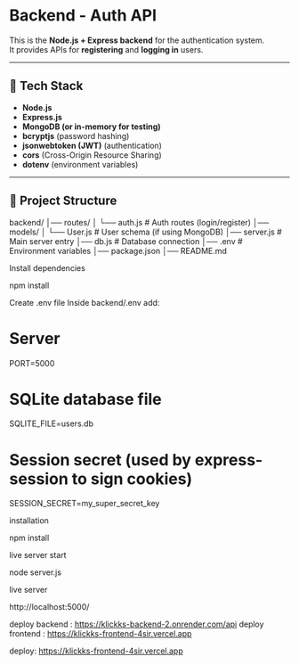 # Backend - Auth API

This is the **Node.js + Express backend** for the authentication system.  
It provides APIs for **registering** and **logging in** users.  

---

## 🚀 Tech Stack
- **Node.js**
- **Express.js**
- **MongoDB (or in-memory for testing)**
- **bcryptjs** (password hashing)
- **jsonwebtoken (JWT)** (authentication)
- **cors** (Cross-Origin Resource Sharing)
- **dotenv** (environment variables)

---

## 📂 Project Structure
backend/
│── routes/
│ └── auth.js # Auth routes (login/register)
│── models/
│ └── User.js # User schema (if using MongoDB)
│── server.js # Main server entry
│── db.js # Database connection
│── .env # Environment variables
│── package.json
│── README.md

Install dependencies

npm install


Create .env file
Inside backend/.env add:

# Server
PORT=5000

# SQLite database file
SQLITE_FILE=users.db

# Session secret (used by express-session to sign cookies)
SESSION_SECRET=my_super_secret_key


installation 

npm install 

live server start

node server.js

live server 

http://localhost:5000/

deploy backend : https://klickks-backend-2.onrender.com/api
deploy frontend : https://klickks-frontend-4sir.vercel.app

deploy: https://klickks-frontend-4sir.vercel.app
